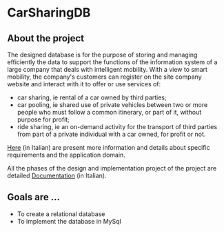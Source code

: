 # CarSharingDB

## About the project
The designed database is for the purpose of storing and managing efficiently the data to support the functions of the information system of a large company that deals with intelligent mobility.
With a view to smart mobility, the company's customers can register on the site company website and interact with it to offer or use services of:
- car sharing, ie rental of a car owned by third parties;
- car pooling, ie shared use of private vehicles between two or more people who must follow a common itinerary, or part of it, without purpose for profit;
- ride sharing, ie an on-demand activity for the transport of third parties from part of a private individual with a car owned, for profit or not.

[Here](specifiche.pdf) (in Italian) are present more information and details about specific requirements and the application domain.

All the phases of the design and implementation project of the project are detailed [Documentation](documentazione.pdf) (in Italian).

## Goals are ...
- To create a relational database 
- To implement the database in MySql

